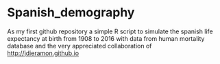 # Spanish_demography

As my first github repository a simple R script to simulate the spanish life expectancy at birth from 1908 to 2016 with data from human mortality database and the very appreciated collaboration of http://jdieramon.github.io 

